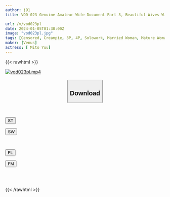 ```yaml
---
author: j91
title: VOD-023 Genuine Amateur Wife Document Part 3, Beautiful Wives With Incredible Throats Kiss Each Other With Their Desires Exposed, Close Contact Sex Yu Mito

url: /v/vod023pl
date: 2024-01-05T01:30:00Z
image: "vod023pl.jpg"
tags: [Censored, Creampie, 3P, 4P, Solowork, Married Woman, Mature Woman, Kiss	]
maker: [Venus]
actress: [ Mito Yuu]
---
```



{{< rawhtml >}}

<div class="video" data-videoid="pk82pGY0ObTryk2">
    <a href="javascript:;">
        <img src="/v/vod023pl/vod023pl.jpg" width="WIDTH" height="HEIGHT" alt="vod023pl.mp4" loading="lazy">
    </a>
</div>

<script type="text/javascript" src="https://j91.asia/asset/on-demand-st.js"></script>

<br>
  <link rel="stylesheet" href="https://j91.asia/asset/bs5.css">
  
  <center>
  <button class="btn btn-primary" type="button" data-bs-toggle="collapse" data-bs-target=".multi-collapse" aria-expanded="false" aria-controls="multiCollapseExample1 multiCollapseExample2"><h2>Download</h2></button></center>
</p>
<div class="row">
  <div class="col">
    <div class="collapse multi-collapse" id="multiCollapseExample1">
      <div class="card card-body">
	      	      <br>
<div class="buttons">  
<p><a href="https://streamtape.to/v/pk82pGY0ObTryk2" target="_blank"><button class="btn-hover color-3"><i class="fa fa-download"></i> ST</button></a></p>
<p><a href="https://flaswish.com/65g6xzn8bg0t" target="_blank"><button class="btn-hover color-2"><i class="fa fa-download"></i> SW</button></a></p></div>
    </div>
  </div>
</div>
  <div class="col">
    <div class="collapse multi-collapse" id="multiCollapseExample2">
      <div class="card card-body">
	      <br>
<div class="buttons">
<p><a href="javascript:;" target="_blank"><button class="btn-hover color-9"><i class="fa fa-download"></i> FL</button></a></p>
<p><a href="javascript:;" target="_blank"><button class="btn-hover color-8"><i class="fa fa-download"></i> FM</button></a></p></div>
<br><br>
      </div>
    </div>
  </div>
</div>

{{< /rawhtml >}}
